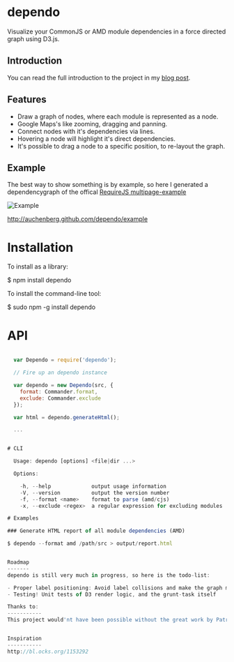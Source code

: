 dependo
===========

Visualize your CommonJS or AMD module dependencies in a force directed graph using D3.js.

Introduction
-------------

You can read the full introduction to the project in my [blog post](http://blog.kenneth.io/blog/2013/01/23/visualize-your-javaScript-dependencies-with-grunt-dependencygraph/).

Features
-------------
- Draw a graph of nodes, where each module is represented as a node.
- Google Maps's like zooming, dragging and panning.
- Connect nodes with it's dependencies via lines.
- Hovering a node will highlight it's direct dependencies.
- It's possible to drag a node to a specific position, to re-layout the graph.

Example
-------
The best way to show something is by example, so here I generated a dependencygraph of the offical [RequireJS multipage-example](https://github.com/requirejs/example-multipage)

![Example](https://raw.github.com/auchenberg/grunt-dependencygraph/master/example/graph_example.png)

http://auchenberg.github.com/dependo/example

# Installation

To install as a library:

  $ npm install dependo

To install the command-line tool:

  $ sudo npm -g install dependo

# API

```JavaScript

  var Dependo = require('dependo');

  // Fire up an dependo instance

  var dependo = new Dependo(src, {
    format: Commander.format,
    exclude: Commander.exclude
  });

  var html = dependo.generateHtml();

  ...


# CLI

  Usage: dependo [options] <file|dir ...>

  Options:

    -h, --help             output usage information
    -V, --version          output the version number
    -f, --format <name>    format to parse (amd/cjs)
    -x, --exclude <regex>  a regular expression for excluding modules

# Examples

### Generate HTML report of all module dependencies (AMD)

$ dependo --format amd /path/src > output/report.html


Roadmap
-------
dependo is still very much in progress, so here is the todo-list:

- Proper label positioning: Avoid label collisions and make the graph more readable.
- Testing! Unit tests of D3 render logic, and the grunt-task itself

Thanks to:
-----------
This project would'nt have been possible without the great work by Patrik Henningson on [node-madge](https://github.com/pahen/node-madge/)


Inspiration
-----------
http://bl.ocks.org/1153292



